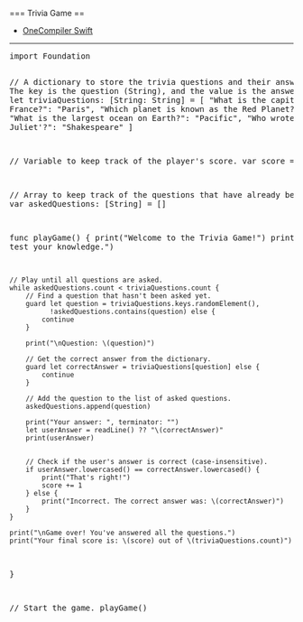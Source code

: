 === Trivia Game ==
* [OneCompiler Swift](https://onecompiler.com/swift)

<hr>
<pre>
import Foundation

// A dictionary to store the trivia questions and their answers.
// The key is the question (String), and the value is the answer (String).
let triviaQuestions: [String: String] = [
    "What is the capital of France?": "Paris",
    "Which planet is known as the Red Planet?": "Mars",
    "What is the largest ocean on Earth?": "Pacific",
    "Who wrote 'Romeo and Juliet'?": "Shakespeare"
]

// Variable to keep track of the player's score.
var score = 0

// Array to keep track of the questions that have already been asked.
var askedQuestions: [String] = []

func playGame() {
    print("Welcome to the Trivia Game!")
    print("Let's test your knowledge.")

    // Play until all questions are asked.
    while askedQuestions.count < triviaQuestions.count {
        // Find a question that hasn't been asked yet.
        guard let question = triviaQuestions.keys.randomElement(),
              !askedQuestions.contains(question) else {
            continue
        }

        print("\nQuestion: \(question)")
        
        // Get the correct answer from the dictionary.
        guard let correctAnswer = triviaQuestions[question] else {
            continue
        }

        // Add the question to the list of asked questions.
        askedQuestions.append(question)
        
        print("Your answer: ", terminator: "")
        let userAnswer = readLine() ?? "\(correctAnswer)"
        print(userAnswer)

        
        // Check if the user's answer is correct (case-insensitive).
        if userAnswer.lowercased() == correctAnswer.lowercased() {
            print("That's right!")
            score += 1
        } else {
            print("Incorrect. The correct answer was: \(correctAnswer)")
        }
    }
    
    print("\nGame over! You've answered all the questions.")
    print("Your final score is: \(score) out of \(triviaQuestions.count)")
}

// Start the game.
playGame()

  
</pre>
